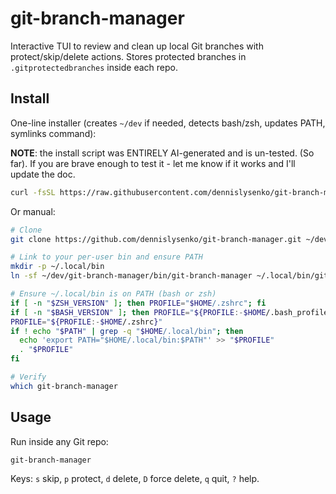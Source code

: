# git-branch-manager

Interactive TUI to review and clean up local Git branches with protect/skip/delete actions. Stores protected branches in `.gitprotectedbranches` inside each repo.

## Install

One-line installer (creates `~/dev` if needed, detects bash/zsh, updates PATH, symlinks command):

**NOTE**: the install script was ENTIRELY AI-generated and is un-tested. (So far). If you are brave enough to test it - let me know if it works and I'll update the doc.

```bash
curl -fsSL https://raw.githubusercontent.com/dennislysenko/git-branch-manager/main/install.sh | sh
```

Or manual:

```bash
# Clone
git clone https://github.com/dennislysenko/git-branch-manager.git ~/dev/git-branch-manager

# Link to your per-user bin and ensure PATH
mkdir -p ~/.local/bin
ln -sf ~/dev/git-branch-manager/bin/git-branch-manager ~/.local/bin/git-branch-manager

# Ensure ~/.local/bin is on PATH (bash or zsh)
if [ -n "$ZSH_VERSION" ]; then PROFILE="$HOME/.zshrc"; fi
if [ -n "$BASH_VERSION" ]; then PROFILE="${PROFILE:-$HOME/.bash_profile}"; fi
PROFILE="${PROFILE:-$HOME/.zshrc}"
if ! echo "$PATH" | grep -q "$HOME/.local/bin"; then
  echo 'export PATH="$HOME/.local/bin:$PATH"' >> "$PROFILE"
  . "$PROFILE"
fi

# Verify
which git-branch-manager
```

## Usage
Run inside any Git repo:

```bash
git-branch-manager
```

Keys: `s` skip, `p` protect, `d` delete, `D` force delete, `q` quit, `?` help.
